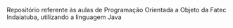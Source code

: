 Repositório referente às aulas de Programação Orientada a Objeto da Fatec Indaiatuba, utilizando a linguagem Java
